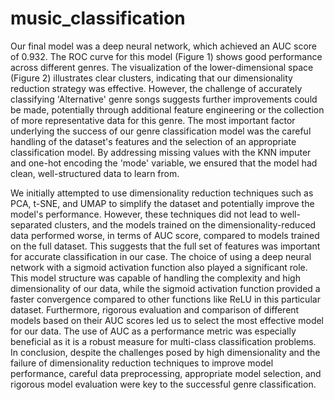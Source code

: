 # music_classification
Our final model was a deep neural network, which achieved an AUC score of 0.932. The ROC curve for this model (Figure 1) shows good performance across different genres. The visualization of the lower-dimensional space (Figure 2) illustrates clear clusters, indicating that our dimensionality reduction strategy was effective. However, the challenge of accurately classifying 'Alternative' genre songs suggests further improvements could be made, potentially through additional feature engineering or the collection of more representative data for this genre. The most important factor underlying the success of our genre classification model was the careful handling of the dataset's features and the selection of an appropriate classification model. By addressing missing values with the KNN imputer and one-hot encoding the 'mode' variable, we ensured that the model had clean, well-structured data to learn from.

We initially attempted to use dimensionality reduction techniques such as PCA, t-SNE, and UMAP to simplify the dataset and potentially improve the model's performance. However, these techniques did not lead to well-separated clusters, and the models trained on the dimensionality-reduced data performed worse, in terms of AUC score, compared to models trained on the full dataset. This suggests that the full set of features was important for accurate classification in our case. 
The choice of using a deep neural network with a sigmoid activation function also played a significant role. This model structure was capable of handling the complexity and high dimensionality of our data, while the sigmoid activation function provided a faster convergence compared to other functions like ReLU in this particular dataset.
Furthermore, rigorous evaluation and comparison of different models based on their AUC scores led us to select the most effective model for our data. The use of AUC as a performance metric was especially beneficial as it is a robust measure for multi-class classification problems.
In conclusion, despite the challenges posed by high dimensionality and the failure of dimensionality reduction techniques to improve model performance, careful data preprocessing, appropriate model selection, and rigorous model evaluation were key to the successful genre classification.

